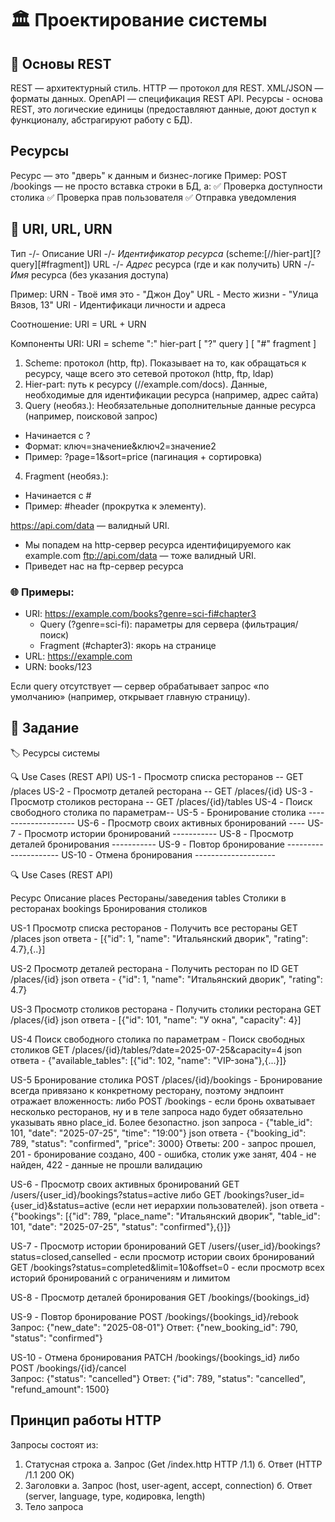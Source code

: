 # 🏛️ Проектирование системы
## 🔹 Основы REST
REST — архитектурный стиль.
HTTP — протокол для REST.
XML/JSON — форматы данных.
OpenAPI — спецификация REST API.
Ресурсы - основа REST, это логические единицы (предоставляют данные, доют доступ к функционалу, абстрагируют работу с БД).

## Ресурсы
Ресурс — это "дверь" к данным и бизнес-логике
Пример:
POST /bookings — не просто вставка строки в БД, а:
✅ Проверка доступности столика
✅ Проверка прав пользователя
✅ Отправка уведомления


## 🔹 URI, URL, URN
Тип	-/- Описание
URI	-/- *Идентификатор ресурса* (scheme:[//hier-part][?query][#fragment])
URL	-/- *Адрес* ресурса (где и как получить)
URN	-/- *Имя* ресурса (без указания доступа)

Пример:
URN - Твоё имя это - "Джон Доу"
URL - Место жизни  - "Улица Вязов, 13"
URI - Идентификаци личности и адреса

Соотношение:
URI = URL + URN

Компоненты URI: URI = scheme ":" hier-part [ "?" query ] [ "#" fragment ]
1. Scheme: протокол (http, ftp). Показывает на то, как обращаться к ресурсу, чаще всего это сетевой протокол (http, ftp, ldap)
2. Hier-part: путь к ресурсу (//example.com/docs). Данные, необходимые для идентификации ресурса (например, адрес сайта)
3. Query (необяз.): Необязательные дополнительные данные ресурса (например, поисковой запрос)
  * Начинается с ?
  * Формат: ключ=значение&ключ2=значение2
  * Пример: ?page=1&sort=price (пагинация + сортировка)
4. Fragment (необяз.):
  * Начинается с #
  * Пример: #header (прокрутка к элементу).

https://api.com/data — валидный URI. 
  * Мы попадем на http-сервер ресурса идентифицируемого как example.com
ftp://api.com/data — тоже валидный URI. 
  * Приведет наc на ftp-сервер ресурса

### 🌐 Примеры:
* URI: https://example.com/books?genre=sci-fi#chapter3
  * Query (?genre=sci-fi): параметры для сервера (фильтрация/поиск)
  * Fragment (#chapter3): якорь на странице
* URL: https://example.com
* URN: books/123

Если query отсутствует — сервер обрабатывает запрос «по умолчанию» (например, открывает главную страницу).



## 🔹 Задание

🏷️ Ресурсы системы



🔍 Use Cases (REST API)
US-1 - Просмотр списка ресторанов  -- GET /places
US-2 - Просмотр деталей ресторана  -- GET /places/{id}
US-3 - Просмотр столиков ресторана -- GET /places/{id}/tables
US-4 - Поиск свободного столика по параметрам-- 
US-5 - Бронирование столика  -------------------- 
US-6 - Просмотр своих активных бронирований  ---- 
US-7 - Просмотр истории бронирований  ----------- 
US-8 - Просмотр деталей бронирования  ----------- 
US-9 - Повтор бронирование  --------------------- 
US-10 - Отмена бронирования  -------------------- 

🔍 Use Cases (REST API)

Ресурс	Описание
places	Рестораны/заведения
tables	Столики в ресторанах
bookings	Бронирования столиков

US-1 Просмотр списка ресторанов - Получить все рестораны
GET /places
json ответа - [{"id": 1, "name": "Итальянский дворик", "rating": 4.7},{..}]

US-2 Просмотр деталей ресторана - Получить ресторан по ID
GET /places/{id}
json ответа - {"id": 1, "name": "Итальянский дворик", "rating": 4.7}

US-3 Просмотр столиков ресторана - Получить столики ресторана
GET /places/{id}
json ответа - [{"id": 101, "name": "У окна", "capacity": 4}]

US-4 Поиск свободного столика по параметрам - Поиск свободных столиков
GET /places/{id}/tables/?date=2025-07-25&capacity=4
json ответа - {"available_tables": [{"id": 102, "name": "VIP-зона"},{...}]}

US-5 Бронирование столика
POST /places/{id}/bookings - Бронирование всегда привязано к конкретному ресторану, поэтому эндпоинт отражает вложенность:
либо  POST /bookings - если бронь охватывает несколько ресторанов, ну и в теле запроса надо будет обязательно указывать явно place_id. Более безопастно.
json запроса - {"table_id": 101, "date": "2025-07-25", "time": "19:00"}
json ответа -  {"booking_id": 789, "status": "confirmed", "price": 3000}
Ответы: 200 - запрос прошел, 201 - бронирование создано, 400 - ошибка, столик уже занят, 404 - не найден, 422 - данные не прошли валидацию

US-6 - Просмотр своих активных бронирований
GET /users/{user_id}/bookings?status=active 
либо GET /bookings?user_id={user_id}&status=active (если нет иерархии пользователей).
json ответа -  {"bookings": [{"id": 789, "place_name": "Итальянский дворик", "table_id": 101, "date": "2025-07-25", "status": "confirmed"},{}]}

US-7 - Просмотр истории бронирований
GET /users/{user_id}/bookings?status=closed,canselled - если просмотр истории своих бронирований
GET /bookings?status=completed&limit=10&offset=0 - если просмотр всех историй бронирований с ограничениям и лимитом

US-8 - Просмотр деталей бронирования
GET /bookings/{bookings_id}

US-9 - Повтор бронирование
POST /bookings/{bookings_id}/rebook
Запрос: {"new_date": "2025-08-01"}
Ответ: {"new_booking_id": 790, "status": "confirmed"}

US-10 - Отмена бронирования
PATCH  /bookings/{bookings_id}
либо POST /bookings/{id}/cancel  
Запрос: {"status": "cancelled"}
Ответ: {"id": 789, "status": "cancelled", "refund_amount": 1500}

## Принцип работы HTTP
Запросы состоят из:
1. Статусная строка
  а. Запрос (Get /index.http HTTP /1.1)
  б. Ответ (HTTP /1.1 200 OK)
2. Заголовки
  а. Запрос (host, user-agent, accept, connection)
  б. Ответ (server, language, type, кодировка, length)
3. Тело запроса